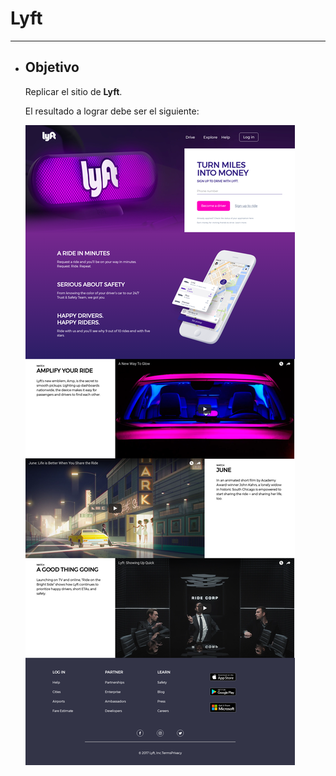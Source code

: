 # **Lyft**

***

- ## **Objetivo**

  Replicar el sitio de **Lyft**.
  
  El resultado a lograr debe ser el siguiente:

  ![Lyft Website](assets/docs/fullpage.png)
